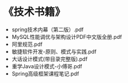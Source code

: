 # 《技术书籍》
- spring技术内幕（第二版）.pdf
- MySQL性能调优与架构设计PDF中文版全册.pdf
- 阿里规范.pdf
- 敏捷软件开发-原则、模式与实践.pdf
- 大话设计模式(带目录完整版).pdf
- 重学Java设计模式-小傅哥.pdf
- Spring高级框架课程笔记.pdf